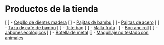 # Productos de la tienda


[ ] - [Cepillo de dientes madera](https://es.aliexpress.com/item/4000395222734.html?spm=a2g0o.productlist.0.0.51975d5dbbHi9V&algo_pvid=499043e6-2935-409c-8f82-a07ab05ef2a8&algo_expid=499043e6-2935-409c-8f82-a07ab05ef2a8-3&btsid=0b0a187916026838028663309ef531&ws_ab_test=searchweb0_0,searchweb201602_,searchweb201603_)
[ ] - [Pajitas de bambu](https://es.aliexpress.com/item/4000902895195.html?spm=a2g0o.productlist.0.0.102620c94G81Xv&algo_pvid=6042aeac-51bd-4044-aad0-8b51985bc611&algo_expid=6042aeac-51bd-4044-aad0-8b51985bc611-11&btsid=0b0a0ac216026838918416641e98ab&ws_ab_test=searchweb0_0,searchweb201602_,searchweb201603_)
[ ] - [Pajitas de acero](https://es.aliexpress.com/item/4001157737444.html?spm=a2g0o.productlist.0.0.102620c94G81Xv&algo_pvid=6042aeac-51bd-4044-aad0-8b51985bc611&algo_expid=6042aeac-51bd-4044-aad0-8b51985bc611-2&btsid=0b0a0ac216026838918416641e98ab&ws_ab_test=searchweb0_0,searchweb201602_,searchweb201603_)
[ ] - [Taza de cafe de bambu](https://es.aliexpress.com/item/1005001567574282.html?spm=a2g0o.productlist.0.0.2bb1731bWoqsvW&algo_pvid=df5c4409-1cd1-4cd2-875d-815c9eea0d5a&algo_expid=df5c4409-1cd1-4cd2-875d-815c9eea0d5a-0&btsid=0b0a01f816026839893984659e5879&ws_ab_test=searchweb0_0,searchweb201602_,searchweb201603_)
[ ] - [Tote bag](https://es.aliexpress.com/item/4000767183727.html?spm=a2g0o.productlist.0.0.744347d81CtwhD&algo_pvid=23ce2343-873c-4c4a-b973-12f8a1661ed4&algo_expid=23ce2343-873c-4c4a-b973-12f8a1661ed4-5&btsid=0b0a187b16026840218377204e0aac&ws_ab_test=searchweb0_0,searchweb201602_,searchweb201603_)
[ ] - [Malla fruta](https://es.aliexpress.com/item/4001157442401.html?spm=a2g0o.productlist.0.0.6655cf819xfvIo&algo_pvid=59645d5c-21d5-4c2b-a11f-5a0e24bbe352&algo_expid=59645d5c-21d5-4c2b-a11f-5a0e24bbe352-0&btsid=0b0a01f816026840670933204e5861&ws_ab_test=searchweb0_0,searchweb201602_,searchweb201603_)
[ ] - [Boc and roll](https://es.aliexpress.com/item/4001350996539.html?spm=a2g0o.productlist.0.0.4acc14855Vp7HI&algo_pvid=b7e436bf-ba14-461f-88a2-1df6bd0ae694&algo_expid=b7e436bf-ba14-461f-88a2-1df6bd0ae694-2&btsid=0b0a187916026841908956680ef532&ws_ab_test=searchweb0_0,searchweb201602_,searchweb201603_)
[ ] - [Jabones ecológicos](https://es.lush.com/jabones)
[ ] - [Botella de metal](https://www.naturaselection.com/es/productos/botella-metal-gomosa?color=color-117516-blue-7062)
[] - [Maquillaje no testado con animales](https://es.lush.com/maquillaje)
